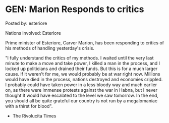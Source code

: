 # GEN: Marion Responds to critics

Posted by: esteriore

Nations involved: Esteriore

Prime minister of Esteriore, Carver Marion, has been responding to critics of his methods of handling yesterday's crisis.

"I fully understand the critics of my methods. I waited until the very last minute to make a move and take power, I killed a man in the process, and I locked up politicians and drained their funds. But this is for a much larger cause. If it weren't for me, we would probably be at war right now. Millions would have died in the process, nations destroyed and economies crippled. I probably could have taken power in a less bloody way and much earlier on, as there were immense protests against the war in Habna, but I never thought It would have escalated to the level we saw tomorrow. In the end, you should all be quite grateful our country is not run by a megalomaniac with a thirst for blood".

- The Rivolucita Times